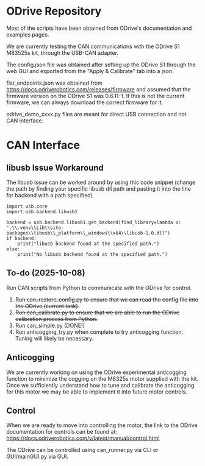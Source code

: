 
# ODrive Repository

Most of the scripts have been obtained from ODrive's documentation and examples pages.

We are currently testing the CAN communications with the ODrive S1 M83525s kit, through the USB-CAN adapter.

The config.json file was obtained after setting up the ODrive S1 through the web GUI and exported from the "Apply & Calibrate" tab into a json.

flat_endpoints.json was obtained from https://docs.odriverobotics.com/releases/firmware and assumed that the firmware version on the ODrive S1 was 0.6.11-1. If this is not the current firmware, we can always download the correct firmware for it.

odrive_demo_xxxx.py files are meant for direct USB connection and not CAN interface.

# CAN Interface

## libusb Issue Workaround

The libusb issue can be worked around by using this code snippet (change the path by finding your specific libusb dll path and pasting it into the line for backend with a path specified)

    import usb.core
    import usb.backend.libusb1

    backend = usb.backend.libusb1.get_backend(find_library=lambda x: ".\\.venv\\Lib\\site-packages\\libusb\\_platform\\_windows\\x64\\libusb-1.0.dll")
    if backend:
        print("libusb backend found at the specified path.")
    else:
        print("No libusb backend found at the specified path.")

## To-do (2025-10-08)

Run CAN scripts from Python to communicate with the ODrive for control.

1. ~~Run can_restore_config.py to ensure that we can read the config file into the ODrive (current task).~~
2. ~~Run can_calibrate.py to ensure that we are able to run the ODrive calibration process from Python.~~
3.  Run can_simple.py (DONE!)
4. Run anticogging_try.py when complete to try anticogging function. Tuning will likely be necessary.

## Anticogging

We are currently working on using the ODrive experimental anticogging function to minimize the cogging on the M8325s motor supplied with the kit. Once we sufficiently understand how to tune and calibrate the anticogging for this motor we may be able to implement it into future motor controls.

## Control

When we are ready to move into controlling the motor, the link to the ODrive documentation for controls can be found at: https://docs.odriverobotics.com/v/latest/manual/control.html

The ODrive can be controlled using can_runner.py via CLI or GUI/mainGUI.py via GUI.
